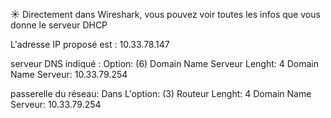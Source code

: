 ☀️ Directement dans Wireshark, vous pouvez voir toutes les infos que vous donne  le serveur DHCP

L'adresse IP proposé est : 10.33.78.147

serveur DNS indiqué : Option: (6) Domain Name Serveur 
Lenght: 4
Domain Name Serveur: 10.33.79.254

passerelle du réseau: Dans L'option: (3) Routeur 
Lenght: 4 
Domain Name Serveur: 10.33.79.254